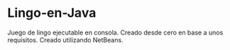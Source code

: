 # Lingo-en-Java
Juego de lingo ejecutable en consola. Creado desde cero en base a unos requisitos.
Creado utilizando NetBeans.
